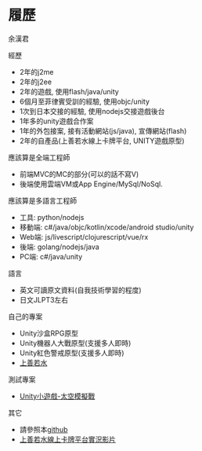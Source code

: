 # 履歷
余漢君

經歷
- 2年的j2me
- 2年的j2ee
- 2年的遊戲, 使用flash/java/unity
- 6個月至菲律賓受訓的經驗, 使用objc/unity
- 1次到日本交接的經驗, 使用nodejs交接遊戲後台
- 1年多的unity遊戲合作案
- 1年的外包接案, 接有活動網站(js/java), 宣傳網站(flash)
- 2年的自產品(上善若水線上卡牌平台, UNITY遊戲原型)

應該算是全端工程師
- 前端MVC的MC的部分(可以的話不寫V)
- 後端使用雲端VM或App Engine/MySql/NoSql.

應該算是多語言工程師
- 工具: python/nodejs
- 移動端: c#/java/objc/kotlin/xcode/android studio/unity
- Web端: js/livescript/clojurescript/vue/rx
- 後端: golang/nodejs/java
- PC端: c#/java/unity

語言
- 英文可讀原文資料(自我技術學習的程度)
- 日文JLPT3左右

自己的專案
- Unity沙盒RPG原型
- Unity機器人大戰原型(支援多人即時)
- Unity紅色警戒原型(支援多人即時)
- [上善若水](https://particle-979.appspot.com/manager/index.html)

測試專案
- [Unity小遊戲-太空模擬戰](https://storage.googleapis.com/particle-resources/works/spacewar/index.html)

其它
- 請參照本[github](https://github.com/HanYu1983/HanWork)
- [上善若水線上卡牌平台實況影片](https://www.youtube.com/watch?v=TX4Rn182urU&list=PLcReQCVhkEm2HQEbO5YkSEd_LGjMrj0vA)